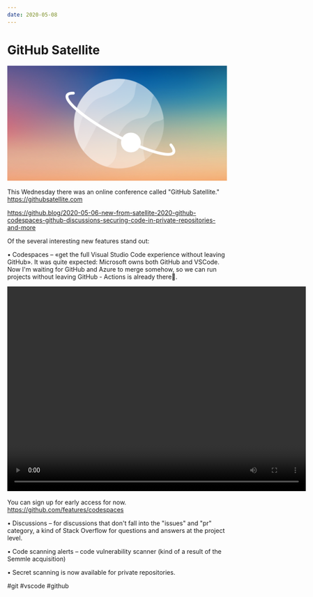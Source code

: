 ```yaml
---
date: 2020-05-08
---
```


# GitHub Satellite

![GitHub Satellite Logo](github-satellite.png)

This Wednesday there was an online conference called "GitHub Satellite."
https://githubsatellite.com

https://github.blog/2020-05-06-new-from-satellite-2020-github-codespaces-github-discussions-securing-code-in-private-repositories-and-more

Of the several interesting new features stand out:

• Codespaces – «get the full Visual Studio Code experience without leaving GitHub».
It was quite expected: Microsoft owns both GitHub and VSCode.
Now I'm waiting for GitHub and Azure to merge somehow, so we can run projects without leaving GitHub - Actions is already there🍿.

<video width="685" height="470" controls>
  <source src="github-satellite.mp4" type="video/mp4">
</video>

You can sign up for early access for now.
https://github.com/features/codespaces

• Discussions – for discussions that don't fall into the "issues" and "pr" category, a kind of Stack Overflow for questions and answers at the project level.

• Code scanning alerts – code vulnerability scanner (kind of a result of the Semmle acquisition)

• Secret scanning is now available for private repositories.

#git #vscode #github
